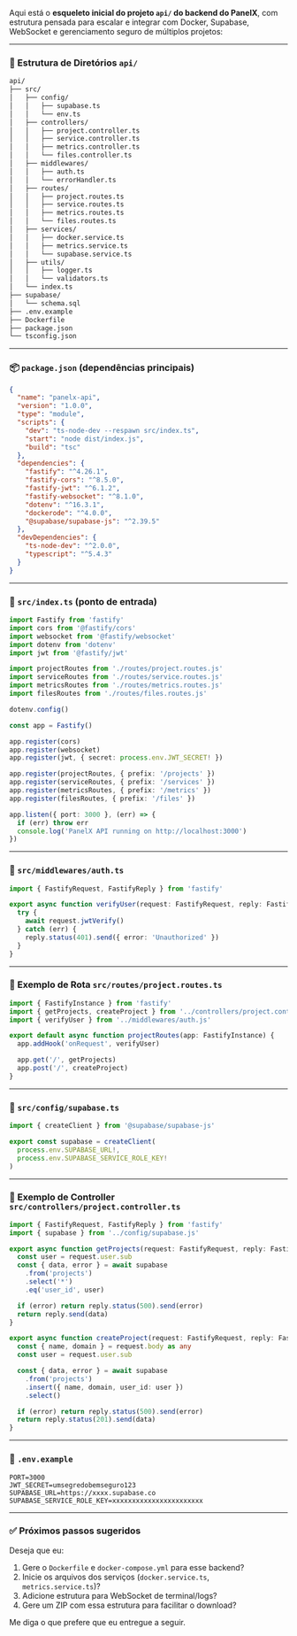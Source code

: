 Aqui está o **esqueleto inicial do projeto `api/` do backend do PanelX**, com estrutura pensada para escalar e integrar com Docker, Supabase, WebSocket e gerenciamento seguro de múltiplos projetos:

---

### 📁 Estrutura de Diretórios `api/`

```bash
api/
├── src/
│   ├── config/
│   │   ├── supabase.ts
│   │   └── env.ts
│   ├── controllers/
│   │   ├── project.controller.ts
│   │   ├── service.controller.ts
│   │   ├── metrics.controller.ts
│   │   └── files.controller.ts
│   ├── middlewares/
│   │   ├── auth.ts
│   │   └── errorHandler.ts
│   ├── routes/
│   │   ├── project.routes.ts
│   │   ├── service.routes.ts
│   │   ├── metrics.routes.ts
│   │   └── files.routes.ts
│   ├── services/
│   │   ├── docker.service.ts
│   │   ├── metrics.service.ts
│   │   └── supabase.service.ts
│   ├── utils/
│   │   ├── logger.ts
│   │   └── validators.ts
│   └── index.ts
├── supabase/
│   └── schema.sql
├── .env.example
├── Dockerfile
├── package.json
└── tsconfig.json
```

---

### 📦 `package.json` (dependências principais)

```json
{
  "name": "panelx-api",
  "version": "1.0.0",
  "type": "module",
  "scripts": {
    "dev": "ts-node-dev --respawn src/index.ts",
    "start": "node dist/index.js",
    "build": "tsc"
  },
  "dependencies": {
    "fastify": "^4.26.1",
    "fastify-cors": "^8.5.0",
    "fastify-jwt": "^6.1.2",
    "fastify-websocket": "^8.1.0",
    "dotenv": "^16.3.1",
    "dockerode": "^4.0.0",
    "@supabase/supabase-js": "^2.39.5"
  },
  "devDependencies": {
    "ts-node-dev": "^2.0.0",
    "typescript": "^5.4.3"
  }
}
```

---

### 🧠 `src/index.ts` (ponto de entrada)

```ts
import Fastify from 'fastify'
import cors from '@fastify/cors'
import websocket from '@fastify/websocket'
import dotenv from 'dotenv'
import jwt from '@fastify/jwt'

import projectRoutes from './routes/project.routes.js'
import serviceRoutes from './routes/service.routes.js'
import metricsRoutes from './routes/metrics.routes.js'
import filesRoutes from './routes/files.routes.js'

dotenv.config()

const app = Fastify()

app.register(cors)
app.register(websocket)
app.register(jwt, { secret: process.env.JWT_SECRET! })

app.register(projectRoutes, { prefix: '/projects' })
app.register(serviceRoutes, { prefix: '/services' })
app.register(metricsRoutes, { prefix: '/metrics' })
app.register(filesRoutes, { prefix: '/files' })

app.listen({ port: 3000 }, (err) => {
  if (err) throw err
  console.log('PanelX API running on http://localhost:3000')
})
```

---

### 🔐 `src/middlewares/auth.ts`

```ts
import { FastifyRequest, FastifyReply } from 'fastify'

export async function verifyUser(request: FastifyRequest, reply: FastifyReply) {
  try {
    await request.jwtVerify()
  } catch (err) {
    reply.status(401).send({ error: 'Unauthorized' })
  }
}
```

---

### 🧪 Exemplo de Rota `src/routes/project.routes.ts`

```ts
import { FastifyInstance } from 'fastify'
import { getProjects, createProject } from '../controllers/project.controller.js'
import { verifyUser } from '../middlewares/auth.js'

export default async function projectRoutes(app: FastifyInstance) {
  app.addHook('onRequest', verifyUser)

  app.get('/', getProjects)
  app.post('/', createProject)
}
```

---

### 🔧 `src/config/supabase.ts`

```ts
import { createClient } from '@supabase/supabase-js'

export const supabase = createClient(
  process.env.SUPABASE_URL!,
  process.env.SUPABASE_SERVICE_ROLE_KEY!
)
```

---

### 🧪 Exemplo de Controller `src/controllers/project.controller.ts`

```ts
import { FastifyRequest, FastifyReply } from 'fastify'
import { supabase } from '../config/supabase.js'

export async function getProjects(request: FastifyRequest, reply: FastifyReply) {
  const user = request.user.sub
  const { data, error } = await supabase
    .from('projects')
    .select('*')
    .eq('user_id', user)

  if (error) return reply.status(500).send(error)
  return reply.send(data)
}

export async function createProject(request: FastifyRequest, reply: FastifyReply) {
  const { name, domain } = request.body as any
  const user = request.user.sub

  const { data, error } = await supabase
    .from('projects')
    .insert({ name, domain, user_id: user })
    .select()

  if (error) return reply.status(500).send(error)
  return reply.status(201).send(data)
}
```

---

### 📄 `.env.example`

```
PORT=3000
JWT_SECRET=umsegredobemseguro123
SUPABASE_URL=https://xxxx.supabase.co
SUPABASE_SERVICE_ROLE_KEY=xxxxxxxxxxxxxxxxxxxxxxx
```

---

### ✅ Próximos passos sugeridos

Deseja que eu:

1. Gere o `Dockerfile` e `docker-compose.yml` para esse backend?
2. Inicie os arquivos dos serviços (`docker.service.ts`, `metrics.service.ts`)?
3. Adicione estrutura para WebSocket de terminal/logs?
4. Gere um ZIP com essa estrutura para facilitar o download?

Me diga o que prefere que eu entregue a seguir.
